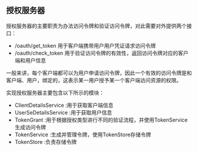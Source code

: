 ## 授权服务器
授权服务器的主要职责为办法访问令牌和验证访问令牌，对此需要对外提供两个接口：
* /oauth/get_token 用于客户端携带用户用户凭证请求访问令牌
* /oauth/check_token 用于验证访问令牌的有效性，返回访问令牌对应的客户端和用户信息

一般来讲，每个客户端都可以为用户申请访问令牌，因此一个有效的访问令牌是和客户端、用户，绑定的，这表示某一用户授予某一个客户端访问资源的权限。

实现授权服务器主要包含以下所示的模块：
* ClientDetailsService :用于获取客户端信息
* UserSeDetailsService :用于获取用户信息
* TokenGrant :用于根据授权类型进行不同的验证流程，并使用TokenService生成访问令牌
* TokenService :生成并管理令牌，使用TokenStore存储令牌
* TokenStore :负责存储令牌